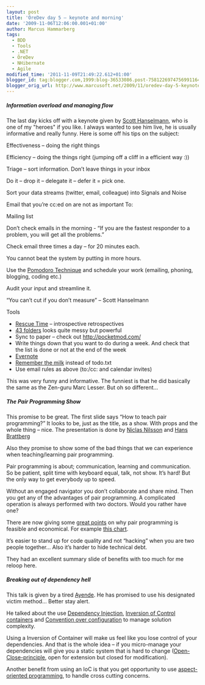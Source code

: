 ```yaml
---
layout: post
title: 'ÖreDev day 5 – keynote and morning'
date: '2009-11-06T12:06:00.001+01:00'
author: Marcus Hammarberg
tags:
  - BDD
  - Tools
  - .NET
  - ÖreDev
  - NHibernate
  - Agile
modified_time: '2011-11-09T21:49:22.612+01:00'
blogger_id: tag:blogger.com,1999:blog-36533086.post-7581226974756991164
blogger_orig_url: http://www.marcusoft.net/2009/11/oredev-day-5-keynote-and-morning.html
---
```



##### Information overload and managing flow

The last day kicks off with a keynote given by
<a href="http://www.hanselman.com/blog/" target="_blank">Scott
Hanselmann</a>, who is one of my "heroes" if you like. I always wanted
to see him live, he is usually informative and really funny. Here is
some off his tips on the subject:

Effectiveness – doing the right things

Efficiency – doing the things right (jumping off a cliff in a efficient
way :))

Triage – sort information. Don’t leave things in your inbox

Do it – drop it – delegate it – defer it = pick one.

Sort your data streams (twitter, email, colleague) into Signals and
Noise

Email that you’re cc:ed on are not as important To:

Mailing list

Don’t check emails in the morning - “If you are the fastest responder to
a problem, you will get all the problems.”

Check email three times a day – for 20 minutes each.

You cannot beat the system by putting in more hours.

Use the <a
href="http://www.marcusoft.net/2009/08/pomodoro-being-agile-and-focused-on.html"
target="_blank">Pomodoro Technique</a> and schedule your work (emailing,
phoning, blogging, coding etc.)

Audit your input and streamline it.

“You can’t cut if you don’t measure” – Scott Hanselmann

Tools

- <a href="www.rescuetime.com/" target="_blank">Rescue Time</a> –
    introspective retrospectives
- <a href="http://www.43folders.com/" target="_blank">43 folders</a>
    looks quite messy but powerful
- Sync to paper – check out <http://pocketmod.com/>
- Write things down that you want to do during a week. And check that
    the list is done or not at the end of the week
- <a href="http://www.evernote.com/" target="_blank">Evernote</a>
- <a href="http://www.rememberthemilk.com/" target="_blank">Remember the
    milk</a> instead of todo.txt
- Use email rules as above (to:/cc: and calendar invites)

This was very funny and informative. The funniest is that he did
basically the same as the Zen-guru Marc Lesser. But oh so different…

##### The Pair Programming Show

This promise to be great. The first slide says “How to teach pair
programming?” It looks to be, just as the title, as a show. With props
and the whole thing – nice. The presentation is done by
<a href="http://niclasnilsson.se/" target="_blank">Niclas Nilsson</a>
and <a href="http://blog.crisp.se/hansbrattberg/" target="_blank">Hans
Brattberg</a>

Also they promise to show some of the bad things that we can experience
when teaching/learning pair programming.

Pair programming is about; communication, learning and communication. So
be patient, split time with keyboard equal, talk, not show. It’s hard!
But the only way to get everybody up to speed.

Without an engaged navigator you don’t collaborate and share mind. Then
you get any of the advantages of pair programming. A complicated
operation is always performed with two doctors. Would you rather have
one?

There are now giving some
<a href="http://www.agitar.com/solutions/why_unit_testing.html"
target="_blank">great points</a> on why pair programming is feasible and
economical. For example
<a href="http://www.agitar.com/images/defect_chart.gif"
target="_blank">this chart</a>.

It’s easier to stand up for code quality and not “hacking” when you are
two people together… Also it’s harder to hide technical debt.

They had an excellent summary slide of benefits with too much for me
reloop here.

##### Breaking out of dependency hell

This talk is given by a tired
<a href="http://www.ayende.com" target="_blank">Ayende</a>. He has
promised to use his designated victim method… Better stay alert.

He talked about the use
<a href="http://en.wikipedia.org/wiki/Dependency_injection"
target="_blank">Dependency Injection</a>,
<a href="http://en.wikipedia.org/wiki/Inversion_of_control"
target="_blank">Inversion of Control containers</a> and
<a href="http://en.wikipedia.org/wiki/Convention_over_configuration"
target="_blank">Convention over configuration</a> to manage solution
complexity.

Using a Inversion of Container will make us feel like you lose control
of your dependencies. And that is the whole idea – if you micro-manage
your dependencies will give you a static system that is hard to change
(<a href="http://www.oodesign.com/open-close-principle.html"
target="_blank">Open-Close-principle</a>, open for extension but closed
for modification).

Another benefit from using an IoC is that you get opportunity to use
<a href="http://en.wikipedia.org/wiki/Aspect-oriented_programming"
target="_blank">aspect-oriented programming</a>, to handle cross cutting
concerns.

